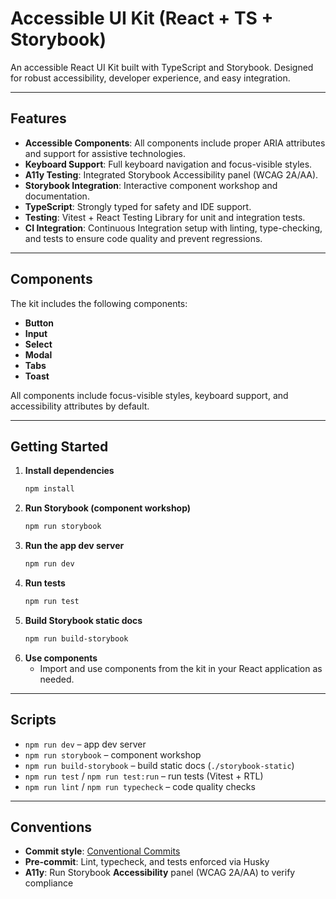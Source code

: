 # Accessible UI Kit (React + TS + Storybook)

An accessible React UI Kit built with TypeScript and Storybook. Designed for robust accessibility, developer experience, and easy integration.

---

## Features
- **Accessible Components**: All components include proper ARIA attributes and support for assistive technologies.
- **Keyboard Support**: Full keyboard navigation and focus-visible styles.
- **A11y Testing**: Integrated Storybook Accessibility panel (WCAG 2A/AA).
- **Storybook Integration**: Interactive component workshop and documentation.
- **TypeScript**: Strongly typed for safety and IDE support.
- **Testing**: Vitest + React Testing Library for unit and integration tests.
- **CI Integration**: Continuous Integration setup with linting, type-checking, and tests to ensure code quality and prevent regressions.

---

## Components
The kit includes the following components:
- **Button**
- **Input**
- **Select**
- **Modal**
- **Tabs**
- **Toast**

All components include focus-visible styles, keyboard support, and accessibility attributes by default.

---

## Getting Started

1. **Install dependencies**
   ```sh
   npm install
   ```
2. **Run Storybook (component workshop)**
   ```sh
   npm run storybook
   ```
3. **Run the app dev server**
   ```sh
   npm run dev
   ```
4. **Run tests**
   ```sh
   npm run test
   ```
5. **Build Storybook static docs**
   ```sh
   npm run build-storybook
   ```
6. **Use components**
   - Import and use components from the kit in your React application as needed.

---

## Scripts
- `npm run dev` – app dev server
- `npm run storybook` – component workshop
- `npm run build-storybook` – build static docs (`./storybook-static`)
- `npm run test` / `npm run test:run` – run tests (Vitest + RTL)
- `npm run lint` / `npm run typecheck` – code quality checks

---

## Conventions
- **Commit style**: [Conventional Commits](https://www.conventionalcommits.org/)
- **Pre-commit**: Lint, typecheck, and tests enforced via Husky
- **A11y**: Run Storybook **Accessibility** panel (WCAG 2A/AA) to verify compliance
